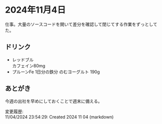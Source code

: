 # 2024年11月4日

仕事。大量のソースコードを開いて差分を確認して閉じてする作業をずっとしてた。

## ドリンク

- レッドブル  
カフェイン80mg
- プルーンFe 1日分の鉄分 のむヨーグルト 190g

## あとがき

今週の出社を早めにしておくことで週末に備える。

変更履歴:  
11/04/2024 23:54:29: Created 2024 11 04 (markdown)  
